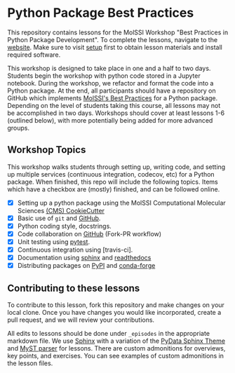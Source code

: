 Python Package Best Practices
=============================

This repository contains lessons for the MolSSI Workshop "Best Practices in Python Package Development". To complete the lessons, navigate to the [website](http://education.molssi.org/python-package-best-practices/). Make sure to visit [setup] first to obtain lesson materials and install required software. 

This workshop is designed to take place in one and a half to two days. Students begin the workshop with python code stored in a Jupyter notebook. During the workshop, we refactor and format the code into a Python package. At the end, all participants should have a repository on GitHub which implements [MolSSI's Best Practices] for a Python package. Depending on the level of students taking this course, all lessons may not be accomplished in two days. Workshops should cover at least lessons 1-6 (outlined below), with more potentially being added for more advanced groups.

## Workshop Topics
This workshop walks students through setting up, writing code, and setting up multiple services (continuous integration, codecov, etc) for a Python package. When finished, this repo will include the following topics. Items which have a checkbox are (mostly) finished, and can be followed online.

- [x] Setting up a python package using the MolSSI Computational Molecular Sciences [(CMS) CookieCutter][cookiecutter]
- [x] Basic use of `git` and [GitHub].
- [x] Python coding style, docstrings.
- [x] Code collaboration on [GitHub] (Fork-PR workflow)
- [x] Unit testing using [pytest].
- [x] Continuous integration using [travis-ci].
- [x] Documentation using [sphinx] and [readthedocs]
- [x] Distributing packages on [PyPI] and [conda-forge]

## Contributing to these lessons
To contribute to this lesson, fork this repository and make changes on your local clone. Once you have changes you would like incorporated, create a pull request, and we will review your contributions.

All edits to lessons should be done under `_episodes` in the appropriate markdown file. We use [Sphinx] with a variation of the [PyData Sphinx Theme](https://pydata-sphinx-theme.readthedocs.io/en/stable/index.html) and [MyST parser](https://myst-parser.readthedocs.io/en/latest/) for lessons. 
There are custom admonitions for overviews, key points, and exercises. You can see examples of custom admonitions in the lesson files.  


[cookiecutter]: https://github.com/MolSSI/cookiecutter-cms
[setup]: https://molssi-education.github.io/python-package-best-practices/setup.html
[collections]: https://jekyllrb.com/docs/collections/
[conda-forge]: https://conda-forge.org/
[editing-config]: https://carpentries.github.io/lesson-example/03-organization/
[example-issues]: https://github.com/carpentries/lesson-example/issues/
[github-pages]: https://help.github.com/articles/creating-project-pages-manually/
[GitHub]: https://github.com
[lesson pages]: https://molssi-education.github.io/python-package-best-practices/
[MolSSI's Best Practices]: https://molssi.org/molssis-best-practices/
[pytest]: https://pytest.org
[readthedocs]: https://readthedocs.org
[rendered]: https://carpentries.github.io/lesson-example/
[sphinx]: http://www.sphinx-doc.org/en/master/
[PyPI]: https://pypi.org/
